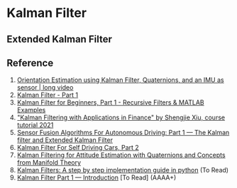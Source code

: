 # Kalman Filter


## Extended Kalman Filter

## Reference
1. [Orientation Estimation using Kalman Filter, Quaternions, and an IMU as sensor | long video
](https://www.youtube.com/watch?v=6oH4Stb2Ifs)
2. [Kalman Filter - Part 1](https://www.youtube.com/watch?v=LioOvUZ1MiM)
3. [Kalman Filter for Beginners, Part 1 - Recursive Filters & MATLAB Examples
](https://www.youtube.com/watch?v=HCd-leV8OkU)
4. ["Kalman Filtering with Applications in Finance" by Shengjie Xiu, course tutorial 2021
](https://www.youtube.com/watch?v=R63dU5w_djQ)
5. [Sensor Fusion Algorithms For Autonomous Driving: Part 1 — The Kalman filter and Extended Kalman Filter](https://medium.com/@wilburdes/sensor-fusion-algorithms-for-autonomous-driving-part-1-the-kalman-filter-and-extended-kalman-a4eab8a833dd)
6. [Kalman Filter For Self Driving Cars, Part 2](https://medium.com/@nikhilbadam56/kalman-filter-for-self-driving-cars-part-2-c069d815553e)
7. [Kalman Filtering for Attitude Estimation with Quaternions and Concepts from Manifold Theory](https://www.ncbi.nlm.nih.gov/pmc/articles/PMC6339217/pdf/sensors-19-00149.pdf)
8. [Kalman Filters: A step by step implementation guide in python](https://medium.com/analytics-vidhya/kalman-filters-a-step-by-step-implementation-guide-in-python-91e7e123b968) (To Read)
9. [Kalman Filter Part 1 — Introduction](https://medium.com/@mathiasmantelli/kalman-filter-series-introduction-6d2e2b28d4cf) [To Read] (AAAA+)
